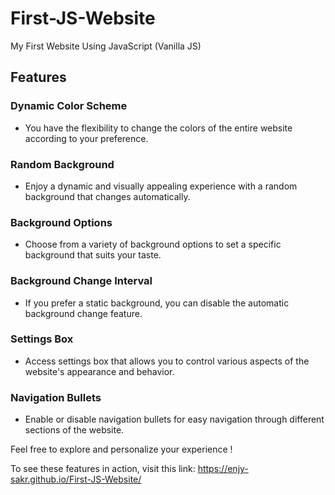 # First-JS-Website

My First Website Using JavaScript (Vanilla JS)

## Features

### Dynamic Color Scheme
- You have the flexibility to change the colors of the entire website according to your preference.

### Random Background
- Enjoy a dynamic and visually appealing experience with a random background that changes automatically.

### Background Options
- Choose from a variety of background options to set a specific background that suits your taste.

### Background Change Interval
- If you prefer a static background, you can disable the automatic background change feature.

### Settings Box
- Access settings box that allows you to control various aspects of the website's appearance and behavior.

### Navigation Bullets
- Enable or disable navigation bullets for easy navigation through different sections of the website.

Feel free to explore and personalize your experience !

To see these features in action, visit this link: https://enjy-sakr.github.io/First-JS-Website/
